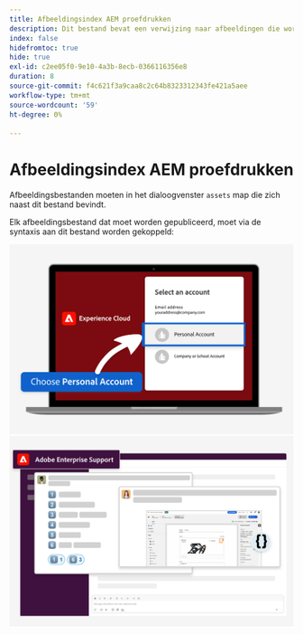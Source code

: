 ```yaml
---
title: Afbeeldingsindex AEM proefdrukken
description: Dit bestand bevat een verwijzing naar afbeeldingen die worden gebruikt in marketingmaterialen voor AEM proeven.
index: false
hidefromtoc: true
hide: true
exl-id: c2ee05f0-9e10-4a3b-8ecb-0366116356e8
duration: 8
source-git-commit: f4c621f3a9caa8c2c64b8323312343fe421a5aee
workflow-type: tm+mt
source-wordcount: '59'
ht-degree: 0%

---
```


# Afbeeldingsindex AEM proefdrukken

Afbeeldingsbestanden moeten in het dialoogvenster `assets` map die zich naast dit bestand bevindt.

Elk afbeeldingsbestand dat moet worden gepubliceerd, moet via de syntaxis aan dit bestand worden gekoppeld:

![Persoonlijke account voor e-mailafbeelding die klaar is voor proefversie](./assets/select-personal-account.png)
![E-mailafbeelding Slack](./assets/Slack-email-image.png)
